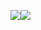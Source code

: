 ![](https://github-readme-stats.vercel.app/api?username=jakestrouse00&show_icons=true&theme=algolia&hide=stars,issues&count_private=true&bg_color=00000000)![](https://github-readme-stats.vercel.app/api/top-langs?username=jakestrouse00&show_icons=true&theme=algolia&bg_color=00000000)
